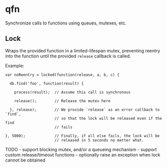 # qfn
Synchronize calls to functions using queues, mutexes, etc.

## Lock
Wraps the provided function in a limited-lifespan mutex, preventing reentry
into the function until the provided `release` callback is called.

Example:

    var noReentry = locked(function(release, a, b, c) {

      db.find('foo', function(result) {

        process(result);  // Assume this call is synchronous

        release();        // Release the mutex here

      }, release);        // We provide `release` as an error callback to `find`,
                          // so that the lock will be released even if the find
                          // fails

    }, 5000);             // Finally, if all else fails, the lock will be
                          // released in 5 seconds no matter what.

TODO - support blocking mutex, and/or a queueing mechanism
     - support custom release/timeout functions
     - optionally raise an exception when lock cannot be obtained


